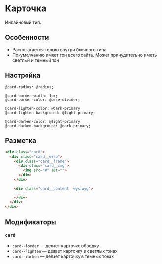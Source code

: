# Карточка

Инлайновый тип.

## Особенности

* Располагается только внутри блочного типа
* По-умолчанию имеет тон всего сайта. Может принудительно иметь светлый и темный тон

## Настройка

```less
@card-radius: @radius;

@card-border-width: 1px;
@card-border-color: @base-divider;

@card-lighten-color: @dark-primary;
@card-lighten-background: @light-primary;

@card-darken-color: @light-primary;
@card-darken-background: @dark-primary;
```

## Разметка

```html
<div class="card">
  <div class="card__wrap">
    <div class="card__frame">
      <div class="card__img">
        <img src="#" alt="">
      </div>
    </div>

    <div class="card__content  wysiwyg">
      …
    </div>
  </div>
</div>
```

## Модификаторы

### `card`

* `card--border` — делает карточке обводку
* `card--lighten` — делает карточку в светлых тонах
* `card--darken` — делает карточку в темных тонах

